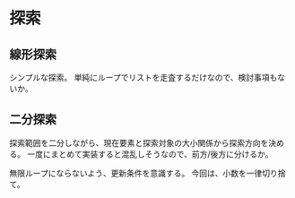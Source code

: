 # 探索

## 線形探索

シンプルな探索。
単純にループでリストを走査するだけなので、検討事項もないか。


## 二分探索

探索範囲を二分しながら、現在要素と探索対象の大小関係から探索方向を決める。
一度にまとめて実装すると混乱しそうなので、前方/後方に分けるか。

無限ループにならないよう、更新条件を意識する。
今回は、小数を一律切り捨て。